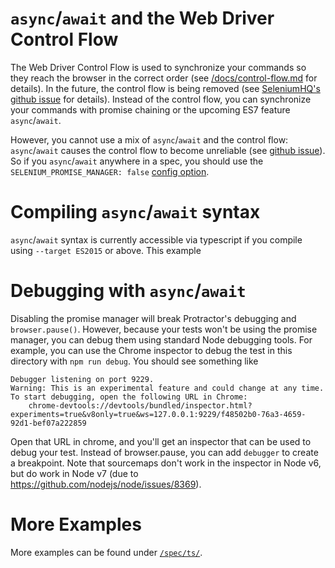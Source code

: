 `async`/`await` and the Web Driver Control Flow
===============================================

The Web Driver Control Flow is used to synchronize your commands so they reach
the browser in the correct order (see
[/docs/control-flow.md](/docs/control-flow.md) for details).  In the future, the
control flow is being removed (see [SeleniumHQ's github issue](
https://github.com/SeleniumHQ/selenium/issues/2969) for details). Instead of the
control flow, you can synchronize your commands with promise chaining or the
upcoming ES7 feature `async`/`await`.

However, you cannot use a mix of `async`/`await` and the control flow:
`async`/`await` causes the control flow to become unreliable (see
[github issue]( https://github.com/SeleniumHQ/selenium/issues/3037)).  So if you
`async`/`await` anywhere in a spec, you should use the
`SELENIUM_PROMISE_MANAGER: false` [config option](/lib/config.js#L644).

Compiling `async`/`await` syntax
================================

`async`/`await` syntax is currently accessible via typescript if you compile
using `--target ES2015` or above. This example 

Debugging with `async`/`await`
==============================

Disabling the promise manager will break Protractor's debugging and
`browser.pause()`. However, because your tests won't be using the promise 
manager, you can debug them using standard Node debugging tools. For
example, you can use the Chrome inspector to debug the test in this 
directory with `npm run debug`. You should see something like

```
Debugger listening on port 9229.
Warning: This is an experimental feature and could change at any time.
To start debugging, open the following URL in Chrome:
    chrome-devtools://devtools/bundled/inspector.html?experiments=true&v8only=true&ws=127.0.0.1:9229/f48502b0-76a3-4659-92d1-bef07a222859
```

Open that URL in chrome, and you'll get an inspector that can be
used to debug your test. Instead of browser.pause, you can add `debugger` 
to create a breakpoint.  Note that sourcemaps don't work in the inspector 
in Node v6, but do work in Node v7 (due to https://github.com/nodejs/node/issues/8369).

More Examples
=============

More examples can be found under [`/spec/ts/`](/spec/ts).
